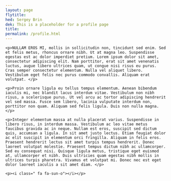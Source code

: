 ```yaml
---
layout: page
flytitle:  
hed: Sergey Brin
dek: This is a placeholder for a profile page 
title: 
permalink: /profile.html
---
```


<!-- Marketing Video re zero emissions cars -->

<div class="col-lg-8 col-lg-offset-2">

	<p>NULLAM EROS MI, mollis in sollicitudin non, tincidunt sed enim. Sed et felis metus, rhoncus ornare nibh. Ut at magna leo. Suspendisse egestas est ac dolor imperdiet pretium. Lorem ipsum dolor sit amet, consectetur adipiscing elit. Nam porttitor, erat sit amet venenatis luctus, augue libero ultrices quam, ut congue nisi risus eu purus. Cras semper consectetur elementum. Nulla vel aliquet libero. Vestibulum eget felis nec purus commodo convallis. Aliquam erat volutpat. </p>

	<p>Proin ornare ligula eu tellus tempus elementum. Aenean bibendum iaculis mi, nec blandit lacus interdum vitae. Vestibulum non nibh risus, a scelerisque purus. Ut vel arcu ac tortor adipiscing hendrerit vel sed massa. Fusce sem libero, lacinia vulputate interdum non, porttitor non quam. Aliquam sed felis ligula. Duis non nulla magna. </p>

	<p>Integer elementum massa at nulla placerat varius. Suspendisse in libero risus, in interdum massa. Vestibulum ac leo vitae metus faucibus gravida ac in neque. Nullam est eros, suscipit sed dictum quis, accumsan a ligula. In sit amet justo lectus. Etiam feugiat dolor ac elit suscipit in elementum orci fringilla. Aliquam in felis eros. Praesent hendrerit lectus sit amet turpis tempus hendrerit. Donec laoreet volutpat molestie. Praesent tempus dictum nibh ac ullamcorper. Sed eu consequat nisi. Quisque ligula metus, tristique eget euismod at, ullamcorper et nibh. Duis ultricies quam egestas nibh mollis in ultrices turpis pharetra. Vivamus et volutpat mi. Donec nec est eget dolor laoreet iaculis a sit amet diam. </p>
	
	<p><i class=" fa fa-sun-o"></i></p>

</div>